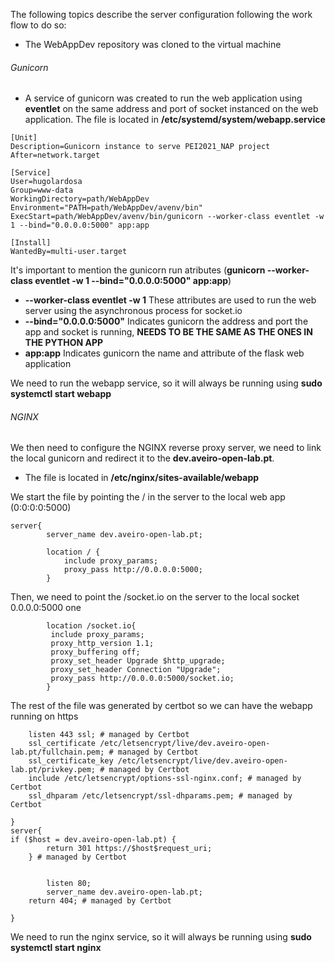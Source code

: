 The following topics describe the server configuration following the work flow to do so:
- The WebAppDev repository was cloned to the virtual machine
###### Gunicorn
- A service of gunicorn was created to run the web application using **eventlet**  on the same address and port of socket instanced on the web application.
The file is located in **/etc/systemd/system/webapp.service**

```
[Unit]
Description=Gunicorn instance to serve PEI2021_NAP project
After=network.target

[Service]
User=hugolardosa
Group=www-data
WorkingDirectory=path/WebAppDev
Environment="PATH=path/WebAppDev/avenv/bin"
ExecStart=path/WebAppDev/avenv/bin/gunicorn --worker-class eventlet -w 1 --bind="0.0.0.0:5000" app:app

[Install]
WantedBy=multi-user.target
```

It's important to mention the gunicorn run atributes (**gunicorn --worker-class eventlet -w 1 --bind="0.0.0.0:5000" app:app**)
 - **--worker-class eventlet -w 1** These attributes are used to run the web server using the asynchronous process for socket.io
 - **--bind="0.0.0.0:5000"** Indicates gunicorn the address and port the app and socket is running, **NEEDS TO BE THE SAME AS THE ONES IN THE PYTHON APP**
 - **app:app** Indicates gunicorn the name and attribute of the flask web application

We need to run the webapp service, so it will always be running using **sudo systemctl start webapp**

###### NGINX

We then need to configure the NGINX reverse proxy server, we need to link the local gunicorn and redirect it to the **dev.aveiro-open-lab.pt**.
- The file is located in **/etc/nginx/sites-available/webapp**

We start the file by pointing the / in the server to the local web app (0:0:0:0:5000)
```
server{
        server_name dev.aveiro-open-lab.pt;

        location / {
            include proxy_params;
            proxy_pass http://0.0.0.0:5000;
        }

```
Then, we need to point the /socket.io on the server to the local socket 0.0.0.0:5000 one
```
        location /socket.io{
         include proxy_params;
         proxy_http_version 1.1;
         proxy_buffering off;
         proxy_set_header Upgrade $http_upgrade;
         proxy_set_header Connection "Upgrade";
         proxy_pass http://0.0.0.0:5000/socket.io;
        }
```
The rest of the file was generated by certbot so we can have the webapp running on https
```
    listen 443 ssl; # managed by Certbot
    ssl_certificate /etc/letsencrypt/live/dev.aveiro-open-lab.pt/fullchain.pem; # managed by Certbot
    ssl_certificate_key /etc/letsencrypt/live/dev.aveiro-open-lab.pt/privkey.pem; # managed by Certbot
    include /etc/letsencrypt/options-ssl-nginx.conf; # managed by Certbot
    ssl_dhparam /etc/letsencrypt/ssl-dhparams.pem; # managed by Certbot

}
server{
if ($host = dev.aveiro-open-lab.pt) {
        return 301 https://$host$request_uri;
    } # managed by Certbot


        listen 80;
        server_name dev.aveiro-open-lab.pt;
    return 404; # managed by Certbot

}
```
We need to run the nginx service, so it will always be running using **sudo systemctl start nginx** 